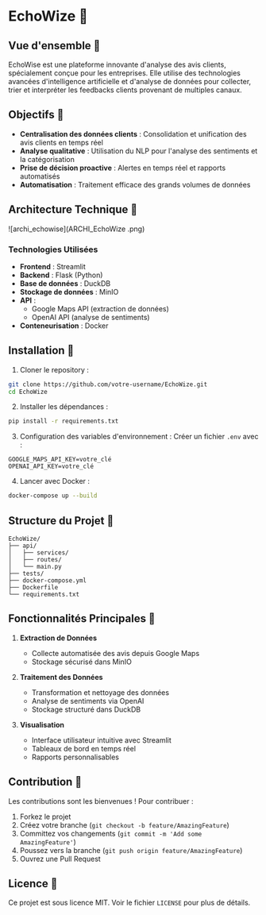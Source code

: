 # EchoWize 🎯

## Vue d'ensemble 💫

EchoWise est une plateforme innovante d'analyse des avis clients, spécialement conçue pour les entreprises. Elle utilise des technologies avancées d'intelligence artificielle et d'analyse de données pour collecter, trier et interpréter les feedbacks clients provenant de multiples canaux.

## Objectifs 🎯

- **Centralisation des données clients** : Consolidation et unification des avis clients en temps réel
- **Analyse qualitative** : Utilisation du NLP pour l'analyse des sentiments et la catégorisation
- **Prise de décision proactive** : Alertes en temps réel et rapports automatisés
- **Automatisation** : Traitement efficace des grands volumes de données

## Architecture Technique 🔧
![archi_echowise](ARCHI_EchoWize .png)
### Technologies Utilisées


- **Frontend** : Streamlit
- **Backend** : Flask (Python)
- **Base de données** : DuckDB
- **Stockage de données** : MinIO
- **API** : 
  - Google Maps API (extraction de données)
  - OpenAI API (analyse de sentiments)
- **Conteneurisation** : Docker

## Installation 🚀

1. Cloner le repository :
```bash
git clone https://github.com/votre-username/EchoWize.git
cd EchoWize
```

2. Installer les dépendances :
```bash
pip install -r requirements.txt
```

3. Configuration des variables d'environnement :
Créer un fichier `.env` avec :
```
GOOGLE_MAPS_API_KEY=votre_clé
OPENAI_API_KEY=votre_clé
```

4. Lancer avec Docker :
```bash
docker-compose up --build
```

## Structure du Projet 📁

```
EchoWize/
├── api/
│   ├── services/
│   ├── routes/
│   └── main.py
├── tests/
├── docker-compose.yml
├── Dockerfile
└── requirements.txt
```

## Fonctionnalités Principales 🌟

1. **Extraction de Données**
   - Collecte automatisée des avis depuis Google Maps
   - Stockage sécurisé dans MinIO

2. **Traitement des Données**
   - Transformation et nettoyage des données
   - Analyse de sentiments via OpenAI
   - Stockage structuré dans DuckDB

3. **Visualisation**
   - Interface utilisateur intuitive avec Streamlit
   - Tableaux de bord en temps réel
   - Rapports personnalisables

## Contribution 🤝

Les contributions sont les bienvenues ! Pour contribuer :

1. Forkez le projet
2. Créez votre branche (`git checkout -b feature/AmazingFeature`)
3. Committez vos changements (`git commit -m 'Add some AmazingFeature'`)
4. Poussez vers la branche (`git push origin feature/AmazingFeature`)
5. Ouvrez une Pull Request

## Licence 📝

Ce projet est sous licence MIT. Voir le fichier `LICENSE` pour plus de détails.